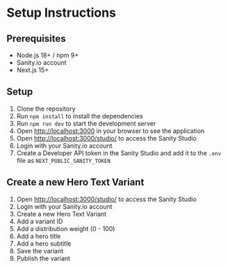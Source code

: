 # Setup Instructions

## Prerequisites

- Node.js 18+ / npm 9+
- Sanity.io account
- Next.js 15+

## Setup

1. Clone the repository
2. Run `npm install` to install the dependencies
3. Run `npm run dev` to start the development server
4. Open [http://localhost:3000](http://localhost:3000) in your browser to see the application
5. Open [http://localhost:3000/studio/](http://localhost:3000/studio/) to access the Sanity Studio
6. Login with your Sanity.io account
7. Create a Developer API token in the Sanity Studio and add it to the `.env` file as `NEXT_PUBLIC_SANITY_TOKEN`

## Create a new Hero Text Variant

1. Open [http://localhost:3000/studio/](http://localhost:3000/studio/) to access the Sanity Studio
2. Login with your Sanity.io account
3. Create a new Hero Text Variant
4. Add a variant ID
5. Add a distribution weight (0 - 100)
6. Add a hero title
7. Add a hero subtitle
8. Save the variant
9. Publish the variant

